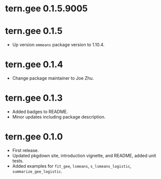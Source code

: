 # tern.gee 0.1.5.9005

# tern.gee 0.1.5

* Up version `emmeans` package version to 1.10.4.

# tern.gee 0.1.4

* Change package maintainer to Joe Zhu.

# tern.gee 0.1.3

* Added badges to README.
* Minor updates including package description.

# tern.gee 0.1.0

* First release.
* Updated pkgdown site, introduction vignette, and README, added unit tests.
* Added examples for `fit_gee`, `lsmeans`, `s_lsmeans_logistic`, `summarize_gee_logistic`.
